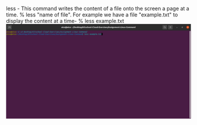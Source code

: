 less - This command writes the content of a file onto the screen a page at a time.
              % less "name of file".
For example we have a file "example.txt" to display the content at a time-
              % less example.txt
![less](images/less-command.png)
